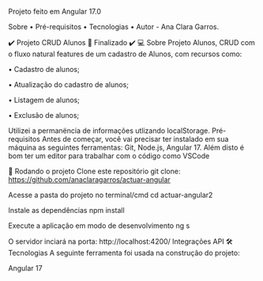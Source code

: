 Projeto feito em Angular 17.0

Sobre • Pré-requisitos • Tecnologias • Autor - Ana Clara Garros.

✔️ Projeto CRUD Alunos 🚀 Finalizado ✔️
💻 Sobre
Projeto Alunos, CRUD com o fluxo natural features de um cadastro de Alunos, com recursos como:

• Cadastro de alunos;

• Atualização do cadastro de alunos;

• Listagem de alunos;

• Exclusão de alunos;

Utilizei a permanëncia de informações utlizando localStorage.
Pré-requisitos
Antes de começar, você vai precisar ter instalado em sua máquina as seguintes ferramentas: Git, Node.js, Angular 17. Além disto é bom ter um editor para trabalhar com o código como VSCode

🎲 Rodando o projeto
 Clone este repositório
 git clone: https://github.com/anaclaragarros/actuar-angular

 Acesse a pasta do projeto no terminal/cmd
 cd actuar-angular2

 Instale as dependências
 npm install

 Execute a aplicação em modo de desenvolvimento
 ng s

O servidor inciará na porta: http://localhost:4200/
Integrações API
🛠 Tecnologias
A seguinte ferramenta foi usada na construção do projeto:

Angular 17
